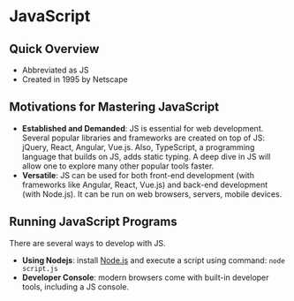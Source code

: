 # JavaScript

## Quick Overview
- Abbreviated as JS
- Created in 1995 by Netscape


## Motivations for Mastering JavaScript
- **Established and Demanded**: JS is essential for web development. Several popular libraries and frameworks are created on top of JS: jQuery, React, Angular, Vue.js. Also, TypeScript, a programming language that builds on JS, adds static typing. A deep dive in JS will allow one to explore many other popular tools faster.
- **Versatile**: JS can be used for both front-end development (with frameworks like Angular, React, Vue.js) and back-end development (with Node.js). It can be run on web browsers, servers, mobile devices.


## Running JavaScript Programs
There are several ways to develop with JS.
- **Using Nodejs**: install [Node.js](https://nodejs.org/en) and execute a script using command: `node script.js`
- **Developer Console**: modern browsers come with built-in developer tools, including a JS console.